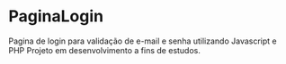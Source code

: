 # PaginaLogin
Pagina de login para validação de e-mail e senha utilizando Javascript e PHP
Projeto em desenvolvimento a fins de estudos.
